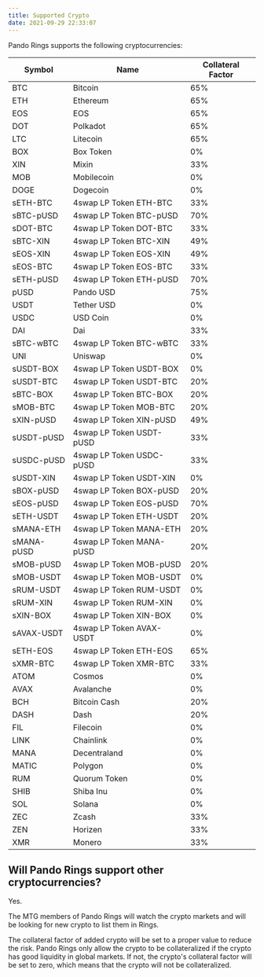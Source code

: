 ```yaml
---
title: Supported Crypto
date: 2021-09-29 22:33:07
---
```


Pando Rings supports the following cryptocurrencies:

| Symbol     | Name                     | Collateral Factor |
| ---------- | ------------------------ | ----------------- |
| BTC        | Bitcoin                  | 65%               |
| ETH        | Ethereum                 | 65%               |
| EOS        | EOS                      | 65%               |
| DOT        | Polkadot                 | 65%               |
| LTC        | Litecoin                 | 65%               |
| BOX        | Box Token                | 0%                |
| XIN        | Mixin                    | 33%               |
| MOB        | Mobilecoin               | 0%                |
| DOGE       | Dogecoin                 | 0%                |
| sETH-BTC   | 4swap LP Token ETH-BTC   | 33%               |
| sBTC-pUSD  | 4swap LP Token BTC-pUSD  | 70%               |
| sDOT-BTC   | 4swap LP Token DOT-BTC   | 33%               |
| sBTC-XIN   | 4swap LP Token BTC-XIN   | 49%               |
| sEOS-XIN   | 4swap LP Token EOS-XIN   | 49%               |
| sEOS-BTC   | 4swap LP Token EOS-BTC   | 33%               |
| sETH-pUSD  | 4swap LP Token ETH-pUSD  | 70%               |
| pUSD       | Pando USD                | 75%               |
| USDT       | Tether USD               | 0%                |
| USDC       | USD Coin                 | 0%                |
| DAI        | Dai                      | 33%               |
| sBTC-wBTC  | 4swap LP Token BTC-wBTC  | 33%               |
| UNI        | Uniswap                  | 0%                |
| sUSDT-BOX  | 4swap LP Token USDT-BOX  | 0%                |
| sUSDT-BTC  | 4swap LP Token USDT-BTC  | 20%               |
| sBTC-BOX   | 4swap LP Token BTC-BOX   | 20%               |
| sMOB-BTC   | 4swap LP Token MOB-BTC   | 20%               |
| sXIN-pUSD  | 4swap LP Token XIN-pUSD  | 49%               |
| sUSDT-pUSD | 4swap LP Token USDT-pUSD | 33%               |
| sUSDC-pUSD | 4swap LP Token USDC-pUSD | 33%               |
| sUSDT-XIN  | 4swap LP Token USDT-XIN  | 0%                |
| sBOX-pUSD  | 4swap LP Token BOX-pUSD  | 20%               |
| sEOS-pUSD  | 4swap LP Token EOS-pUSD  | 70%               |
| sETH-USDT  | 4swap LP Token ETH-USDT  | 20%               |
| sMANA-ETH  | 4swap LP Token MANA-ETH  | 20%               |
| sMANA-pUSD | 4swap LP Token MANA-pUSD | 20%               |
| sMOB-pUSD  | 4swap LP Token MOB-pUSD  | 20%               |
| sMOB-USDT  | 4swap LP Token MOB-USDT  | 0%                |
| sRUM-USDT  | 4swap LP Token RUM-USDT  | 0%                |
| sRUM-XIN   | 4swap LP Token RUM-XIN   | 0%                |
| sXIN-BOX   | 4swap LP Token XIN-BOX   | 0%                |
| sAVAX-USDT | 4swap LP Token AVAX-USDT | 0%                |
| sETH-EOS   | 4swap LP Token ETH-EOS   | 65%               |
| sXMR-BTC   | 4swap LP Token XMR-BTC   | 33%               |
| ATOM       | Cosmos                   | 0%                |
| AVAX       | Avalanche                | 0%                |
| BCH        | Bitcoin Cash             | 20%               |
| DASH       | Dash                     | 20%               |
| FIL        | Filecoin                 | 0%                |
| LINK       | Chainlink                | 0%                |
| MANA       | Decentraland             | 0%                |
| MATIC      | Polygon                  | 0%                |
| RUM        | Quorum Token             | 0%                |
| SHIB       | Shiba Inu                | 0%                |
| SOL        | Solana                   | 0%                |
| ZEC        | Zcash                    | 33%               |
| ZEN        | Horizen                  | 33%               |
| XMR        | Monero                   | 33%               |




## Will Pando Rings support other cryptocurrencies?

Yes.

The MTG members of Pando Rings will watch the crypto markets and will be looking for new crypto to list them in Rings.

The collateral factor of added crypto will be set to a proper value to reduce the risk. Pando Rings only allow the crypto to be collateralized if the crypto has good liquidity in global markets. If not, the crypto's collateral factor will be set to zero, which means that the crypto will not be collateralized.

